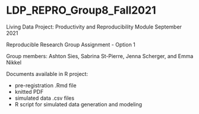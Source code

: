# LDP_REPRO_Group8_Fall2021

Living Data Project: Productivity and Reproducibility Module 
September 2021

Reproducible Research Group Assignment - Option 1

Group members: Ashton Sies, Sabrina St-Pierre, Jenna Scherger, and Emma Nikkel

Documents available in R project:
  - pre-registration .Rmd file 
  - knitted PDF
  - simulated data .csv files
  - R script for simulated data generation and modeling